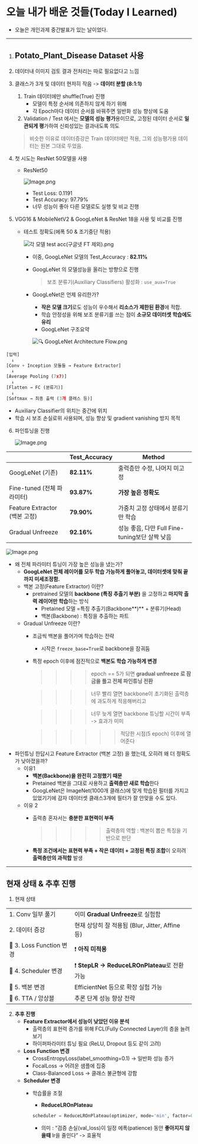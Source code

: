 # 오늘 내가 배운 것들(Today I Learned)

- 오늘은 개인과제 중간발표가 있는 날이었다.

---

1. Potato_Plant_Disease Dataset 사용
    - 

2. 데이터내 이미지 검토 결과 전처리는 따로 필요없다고 느낌

3. 클래스가 3개 및 데이터 현저히 작음 -> **데이터 분할 (8:1:1)**

    1. Train 데이터에만 shuffle(True) 진행
        - 모델이 특정 순서에 의존하지 않게 하기 위해
        - 각 Epoch마다 데이터 순서를 바꿔주면 일반화 성능 향상에 도움
    2. Validation / Test 에서는 **모델의 성능 평가**용이므로, 고정된 데이터 순서로 **일관되게 평**가하여 신뢰성있는 결과내도록 의도 

    > 비슷한 이유로 데이터증강은 Train 데이터에만 적용, 그외 성능평가용 데이터는 원본 그대로 두었음. 

4. 첫 시도는  ResNet 50모델을 사용
    + ResNet50 

        ![Image.png](https://res.craft.do/user/full/641ffdb9-6693-37da-6dbd-e78e1756c2de/doc/89B55099-8D45-486F-97D3-15058ACB929D/F5F6D015-C86E-4E29-82A2-CB74B28F21EC_2/TaLRVYekFkAXDNEsbj8ldy91Qzn0rgovKuAH4tvfRQAz/Image.png)

        - Test Loss: 0.1191
        - Test Accuracy: 97.79%
        - 너무 성능이 좋아 다른 모델로도 실행 및 비교 진행
5. VGG16 & MobileNetV2 & GoogLeNet & ResNet 18을 사용 및 비교를 진행
    - 테스트 정확도(에폭 50 & 조기중단 적용) 

        ![각 모델 test acc(구글넷 FT 제외).png](https://res.craft.do/user/full/641ffdb9-6693-37da-6dbd-e78e1756c2de/doc/89B55099-8D45-486F-97D3-15058ACB929D/C1B12599-80ED-42C3-89DD-F2541B9F5541_2/ZxWcCvuospCbnev4SEX3VSPy98L1W7BDOwzJ8d36mjAz/%20%20test%20acc%20FT%20.png)

        - 이중, GoogLeNet 모델의 Test_Accuracy : **82.11%** 
        - GoogLeNet 의 모델성능을 올리는 방향으로 진행

            > 보조 분류기(Auxiliary Classifiers) 활성화 : `use_aux=True`

        + GoogLeNet은 언제 유리한가?
            - **작은 모델 크기**로도 성능이 우수해서 **리소스가 제한된 환경**에 적합.
            - 학습 안정성을 위해 보조 분류기를 쓰는 점이 **소규모 데이터셋 학습에도 유리**
            + GoogLeNet 구조요약

            ![🔍 GoogLeNet Architecture Flow.png](https://res.craft.do/user/full/641ffdb9-6693-37da-6dbd-e78e1756c2de/doc/89B55099-8D45-486F-97D3-15058ACB929D/5995694D-F5C2-4D52-8986-1C6B6A6D703E_2/eclEcMuDTpNe1aEcyejBwJOBbbkWHX2ayyhxKP4hsHIz/%20GoogLeNet%20Architecture%20Flow.png)

```python
[입력]
  ↓
[Conv + Inception 모듈들 → Feature Extractor]
  ↓
[Average Pooling (7x7)]
  ↓
[Flatten → FC (분류기)]
  ↓
[Softmax → 최종 출력 (3개 클래스 등)]
```

- Auxiliary Classifier의 위치는 중간에 위치
- 학습 시 보조 손실로위 사용되며, 성능 향상 및 gradient vanishing 방지 목적

6. 파인튜닝을 진행

    ![Image.png](https://res.craft.do/user/full/641ffdb9-6693-37da-6dbd-e78e1756c2de/doc/89B55099-8D45-486F-97D3-15058ACB929D/15EAB474-69AA-474D-99F2-4BFBBA9426BA_2/yJxvZzYvxZzFj6xhjmXPthdICpG8pFsCevb40ZQ5ok8z/Image.png)

|                           | Test_Accuracy | Method                             |
| ------------------------- | ------------- | ---------------------------------- |
| GoogLeNet (기존)            | **82.11%**    | 출력층만 수정, 나머지 미고정                   |
| Fine-tuned (전체 파라미터)      | **93.87%**    |  **가장 높은 정확도**                     |
| Feature Extractor (백본 고정) | **79.90%**    |  가중치 고정 상태에서 분류기만 학습               |
| Gradual Unfreeze          | **92.16%**    | 성능 좋음, 다만 Full Fine-tuning보단 살짝 낮음 |

![Image.png](https://res.craft.do/user/full/641ffdb9-6693-37da-6dbd-e78e1756c2de/doc/89B55099-8D45-486F-97D3-15058ACB929D/69D4C1B9-51C4-4EF3-AE90-B81E59938385_2/d3EuUqi4xFEwlxXbcobQNbgJRrNPVYp5jdNRZzlfXIYz/Image.png)

+ 왜  전체 파라미터 튜닝이 가장 높은 성능을 냈는가?
    - **GoogLeNet 전체 레이어를 모두 학습 가능하게 풀어놓고, 데이터셋에 맞춰 끝까지 미세조정함.**
    + 백본 고정(Feature Extractor) 이란?
        - pretrained 모델의 **backbone (특징 추출기 부분)** 을 고정하고 **마지막 출력 레이어만 학습**하는 방식
            - Pretained 모델 =특징 추출기(Backbone**)** + 분류기(Head)
            - 백본(Backbone) : 특징을 추출하는 파트
    + Gradual Unfreeze 이란?
        - 조금씩 백본을 풀어가며 학습하는 전략
            -  시작은 `freeze_base=True`로 backbone을 잠궈둠
        - 특정 epoch 이후에 점진적으로 **백본도 학습 가능하게 변경**

            >>>> epoch == 5가 되면 **gradual unfreeze 로 잠금을 풀고 전체 파인튜닝 전환**

            >>>> 너무 빨리 열면 backbone이 초기화된 출력층에 과도하게 적응해버리고

            >>>> 너무 늦게 열면 backbone 튜닝할 시간이 부족 -> 효과가 미미

            >>>>>> 적당한 시점(5 epoch) 이후에 열어준다 

- 파인튜닝 한답시고  Feature Extractor (백본 고정) 을 했는데, 오히려 왜 더 정확도가 낮아졌을까?
    - 이유1
        - **백본(Backbone)을 완전히 고정했기 때문**
        - Pretained 백본을 그대로 사용하고 **출력층만 새로 학습**한다
        - GoogLeNet은 ImageNet(1000개 클래스)에 맞게 학습된 필터를 가지고 있었기기에 감자 데이터셋 클래스3개에 필터가 잘 안맞을 수도 있다.
    - 이유 2
        - 출력층 혼자서는 **충분한 표현력이 부족**

            >>>>> 출력층의 역할 : 백본이 뽑은 특징을 기반으로 판단

        - **특정 조건에서는 표현력 부족 + 작은 데이터 + 고정된 특징 조합**이 오히려 **출력층만의 과적합** 발생 

---

## 현재 상태 & 추후 진행

1. 현재 상태 

|                        |                                         |
| ---------------------- | --------------------------------------- |
| 1. Conv 일부 풀기          | 이미 **Gradual Unfreeze**로 실험함            |
| 2. 데이터 증강              | 현재 상당히 잘 적용됨 (Blur, Jitter, Affine 등)   |
| 🔸 3. Loss Function 변경 | ❗ **아직 미적용**                            |
| 🔸 4. Scheduler 변경     | ❗ **StepLR → ReduceLROnPlateau**로 전환 가능 |
| 🔸 5. 백본 변경            | EfficientNet 등으로 확장 실험 가능               |
| 🔸 6. TTA / 앙상블        | 추론 단계 성능 향상 전략                          |

2. **추후 진행**
    - **Feature Extractor에서 성능이 낮았던 이유 분석**
        - 출력층의 표현력 증가를 위해 FCL(Fully Connected Layer)의 층을 늘려보기
        - 하이퍼파라미터 튜닝 필요 (ReLU, Dropout 등도 같이 고려)
    - **Loss Function 변경**
        - CrossEntropyLoss(label_smoothing=0.1) → 일반화 성능 증가
        - FocalLoss → 어려운 샘플에 집중
        - Class-Balanced Loss → 클래스 불균형에 강함
    - **Scheduler 변경**
        - 학습률을 조절
            + **ReduceLROnPlateau** 

            ```python
            scheduler = ReduceLROnPlateau(optimizer, mode='min', factor=0.5, patience=2)
            ```

            - 의미 : “검증 손실(val_loss)이 일정 에폭(patience) 동안 **좋아지지 않을때** lr을 줄인다” -> 효율적